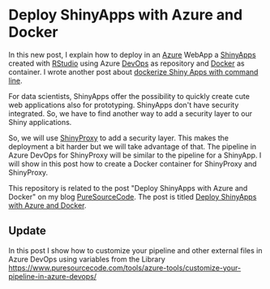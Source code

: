 # Deploy ShinyApps with Azure and Docker
In this new post, I explain how to deploy in an [Azure](https://www.puresourcecode.com/category/tools/azure-tools/) WebApp a [ShinyApps](https://www.puresourcecode.com/tag/shiny-apps) created with [RStudio](https://www.puresourcecode.com/programming-languages/getting-started-with-r) using Azure [DevOps](https://www.puresourcecode.com/?s=devops) as repository and [Docker](https://www.puresourcecode.com/?s=docker) as container. I wrote another post about [dockerize Shiny Apps with command line](https://www.puresourcecode.com/programming-languages/r/deploying-dockerized-r-shiny-apps-on-microsoft-azure/).

For data scientists, ShinyApps offer the possibility to quickly create cute web applications also for prototyping. ShinyApps don't have security integrated. So, we have to find another way to add a security layer to our Shiny applications.

So, we will use [ShinyProxy](https://shinyproxy.io/) to add a security layer. This makes the deployment a bit harder but we will take advantage of that. The pipeline in Azure DevOps for ShinyProxy will be similar to the pipeline for a ShinyApp. I will show in this post how to create a Docker container for ShinyProxy and ShinyProxy.

This repository is related to the post "Deploy ShinyApps with Azure and Docker" on my blog [PureSourceCode](https://www.puresourcecode.com). The post is titled [Deploy ShinyApps with Azure and Docker](https://www.puresourcecode.com/programming-languages/r/deploy-shinyapps-with-azure-and-docker/).

## Update
In this post I show how to customize your pipeline and other external files in Azure DevOps using variables from the Library https://www.puresourcecode.com/tools/azure-tools/customize-your-pipeline-in-azure-devops/
